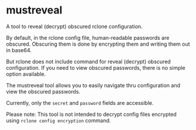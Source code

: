 # mustreveal
A tool to reveal (decrypt) obscured rclone configuration.

By default, in the rclone config file, human-readable passwords are obscured.
Obscuring them is done by encrypting them and writing them out in base64.

But rclone does not include command for reveal (decrypt) obscured configuration.
If you need to view obscured passwords, there is no simple option available.

The mustreveal tool allows you to easily navigate thru configuration and view the obscured passwords.

Currently, only the `secret` and `password` fields are accessible.

Please note: This tool is not intended to decrypt config files encrypted using `rclone config encryption` command.

